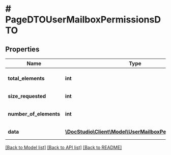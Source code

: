 # # PageDTOUserMailboxPermissionsDTO

## Properties

Name | Type | Description | Notes
------------ | ------------- | ------------- | -------------
**total_elements** | **int** | Total elements by request | [optional]
**size_requested** | **int** | Requested size | [optional]
**number_of_elements** | **int** | Fetched records count | [optional]
**data** | [**\DocStudio\Client\Model\UserMailboxPermissionsDTO[]**](UserMailboxPermissionsDTO.md) | Data records | [optional]

[[Back to Model list]](../../README.md#models) [[Back to API list]](../../README.md#endpoints) [[Back to README]](../../README.md)
